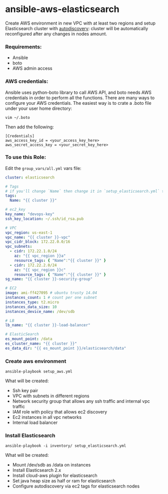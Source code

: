 # ansible-aws-elasticsearch

Create AWS environment in new VPC with at least two regions and setup Elasticsearch cluster with [autodiscovery](https://www.elastic.co/guide/en/elasticsearch/plugins/current/cloud-aws-discovery.html#cloud-aws-discovery): cluster will be automatically reconfigured after any changes in nodes amount.

### Requirements:

- Ansible
- boto
- AWS admin access

### AWS credentials:

Ansible uses python-boto library to call AWS API, and boto needs AWS credentials in order to perform all the functions. There are many ways to configure your AWS credentials. The easiest way is to crate a .boto file under your user home directory:
```shell
vim ~/.boto
```
Then add the following:
```shell
[Credentials]
aws_access_key_id = <your_access_key_here>
aws_secret_access_key = <your_secret_key_here>
```

### To use this Role:

Edit the `group_vars/all.yml` vars file:
```yaml
cluster: elasticsearch

# Tags
# if you'll change `Name` then change it in `setup_elasticsearch.yml` twice too ;)
tags:
  Name: "{{ cluster }}"

# ec2_key
key_name: "devops-key"
ssh_key_location: ~/.ssh/id_rsa.pub 

# VPC
vpc_region: us-east-1
vpc_name: "{{ cluster }}-vpc"
vpc_cidr_block: 172.22.0.0/16
vpc_subnets:
  - cidr: 172.22.1.0/24
    az: "{{ vpc_region }}a"
    resource_tags: { "Name":"{{ cluster }}" }
  - cidr: 172.22.2.0/24
    az: "{{ vpc_region }}c"
    resource_tags: { "Name":"{{ cluster }}" }
sg_name: "{{ cluster }}-security-group"

# EC2
image: ami-ff427095 # ubuntu trusty 14.04
instances_count: 1 # count per one subnet
instances_type: t2.micro
instances_data_size: 10
instances_device_name: /dev/sdb

# LB
lb_name: "{{ cluster }}-load-balancer"

# ElasticSearch
es_mount_point: /data
es_cluster_name: "{{ cluster }}"
es_data_dir: "{{ es_mount_point }}/elasticsearch/data"
```

### Create aws environment

```shell
ansible-playbook setup_aws.yml
```

What will be created:
- Ssh key pair
- VPC with subnets in different regions
- Network security group that allows any ssh traffic and internal vpc traffic
- IAM role with policy that allows ec2 discovery
- Ec2 instances in all vpc networks
- Internal load balancer

### Install Elasticsearch

```shell
ansible-playbook -i inventory/ setup_elasticsearch.yml
```

What will be created:
- Mount /dev/sdb as /data on instances
- Install Elasticsearch 2.x
- Install cloud-aws plugin for elasticsearch
- Set java heap size as half or ram for elasticsearch
- Configure autodiscovery via ec2 tags for elasticsearch nodes